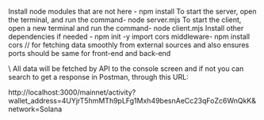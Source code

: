 Install node modules that are not here - npm install 
To start the server, open the terminal, and run the command- node server.mjs 
To start the client, open a new terminal and run the command- node client.mjs
Install other dependencies if needed - npm init -y
import cors middleware- npm install cors   // for fetching data smoothly from external sources and also ensures ports should be same for front-end and back-end





 \\ All data will be fetched by API to the console screen and if not you can search to get a response in Postman, through this URL:

http://localhost:3000/mainnet/activity?wallet_address=4UYjrT5hmMTh9pLFg1Mxh49besnAeCc23qFoZc6WnQkK&network=Solana

